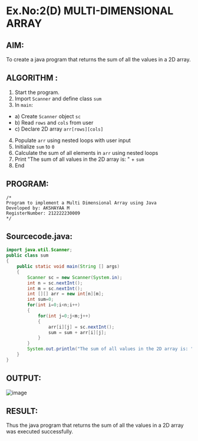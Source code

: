 # Ex.No:2(D) MULTI-DIMENSIONAL ARRAY

## AIM:
To create a java program that returns the sum of all the values in a 2D array.

## ALGORITHM :
1.	Start the program.
2.	Import `Scanner` and define class `sum`
3.	In `main`:
-	a) Create `Scanner` object `sc`
-	b) Read `rows` and `cols` from user
-	c) Declare 2D array `arr[rows][cols]`
4.	Populate `arr` using nested loops with user input
5.	Initialize `sum` to `0`
6.	Calculate the sum of all elements in `arr` using nested loops
7.	Print "The sum of all values in the 2D array is: " + `sum`
8.	End



## PROGRAM:
 ```
/*
Program to implement a Multi Dimensional Array using Java
Developed by: AKSHAYAA M
RegisterNumber: 212222230009
*/
```

## Sourcecode.java:
```java
import java.util.Scanner;
public class sum
{
    public static void main(String [] args)
    {
        Scanner sc = new Scanner(System.in);
        int n = sc.nextInt();
        int m = sc.nextInt();
        int [][] arr = new int[n][m];
        int sum=0;
        for(int i=0;i<n;i++)
        {
            for(int j=0;j<m;j++)
            {
                arr[i][j] = sc.nextInt();
                sum = sum + arr[i][j];
            }
        }
        System.out.println("The sum of all values in the 2D array is: "+sum);
    }
}
```
## OUTPUT:

![image](https://github.com/user-attachments/assets/0174fccb-1d89-4681-9262-cd3b87407a90)


## RESULT:
Thus the java program that returns the sum of all the values in a 2D array was executed successfully.


